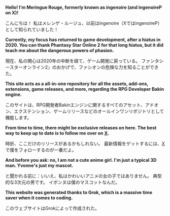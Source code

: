 **Hello! I’m Meringue Rouge, formerly known as ingenoire (and ingenoireP on X)!**

こんにちは！ 私はメレンゲ・ルージュ、以前はingenoire（XではingenoireP）として知られていました！

**Currently, my focus has returned to game development, after a hiatus in 2020. You can thank Phantasy Star Online 2 for that long hiatus, but it did teach me about the dangerous powers of phasion.**

現在、私の関心は2020年の中断を経て、ゲーム開発に戻っている。 ファンタシースターオンライン2』のおかげで、ファシオンの危険な力を知ることができた。

**This site acts as a all-in-one repository for all the assets, add-ons, extensions, game releases, and more, regarding the RPG Developer Bakin engine.**

このサイトは、RPG開発者Bakinエンジンに関するすべてのアセット、アドオン、エクステンション、ゲームリリースなどのオールインワンリポジトリとして機能します。

**From time to time, there might be exclusive releases on here. The best way to keep up to date is to follow me over on [X](https://x.com/IngenoireP).**

時折、ここだけのリリースがあるかもしれない。 最新情報をゲットするには、[X](https://x.com/IngenoireP)で僕をフォローするのが一番だよ。

**And before you ask: no, I am not a cute anime girl. I'm just a typical 3D man. Yvonne's just my mascot.**

と聞かれる前に：いいえ、私はかわいいアニメの女の子ではありません。 典型的な3次元の男です。 イボンヌは僕のマスコットなんだ。

**This website was generated thanks to Grok, which is a massive time saver when it comes to coding.**

このウェブサイトはGrokによって作成された。